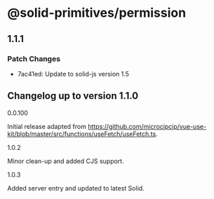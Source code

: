 # @solid-primitives/permission

## 1.1.1

### Patch Changes

- 7ac41ed: Update to solid-js version 1.5

## Changelog up to version 1.1.0

0.0.100

Initial release adapted from https://github.com/microcipcip/vue-use-kit/blob/master/src/functions/useFetch/useFetch.ts.

1.0.2

Minor clean-up and added CJS support.

1.0.3

Added server entry and updated to latest Solid.
